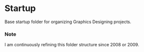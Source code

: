 # Startup
Base startup folder for organizing Graphics Designing projects.

### Note  
I am continuously refining this folder structure since 2008 or 2009.
